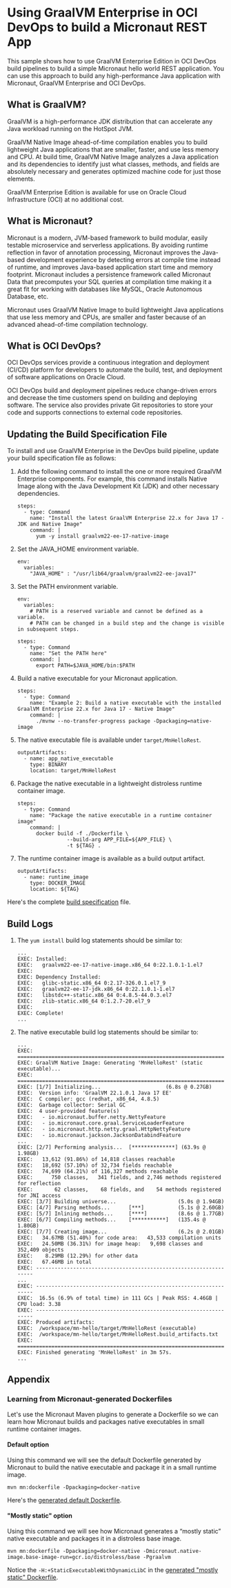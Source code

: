 # Using GraalVM Enterprise in OCI DevOps to build a Micronaut REST App

This sample shows how to use GraalVM Enterprise Edition in OCI DevOps build pipelines to build a simple Micronaut hello world REST application. You can use this approach to build any high-performance Java application with Micronaut, GraalVM Enterprise and OCI DevOps.

## What is GraalVM?

GraalVM is a high-performance JDK distribution that can accelerate any Java workload running on the HotSpot JVM.

GraalVM Native Image ahead-of-time compilation enables you to build lightweight Java applications that are smaller, faster, and use less memory and CPU. At build time, GraalVM Native Image analyzes a Java application and its dependencies to identify just what classes, methods, and fields are absolutely necessary and generates optimized machine code for just those elements.

GraalVM Enterprise Edition is available for use on Oracle Cloud Infrastructure (OCI) at no additional cost.

## What is Micronaut?

Micronaut is a modern, JVM-based framework to build modular, easily testable microservice and serverless applications. By avoiding runtime reflection in favor of annotation processing, Micronaut improves the Java-based development experience by detecting errors at compile time instead of runtime, and improves Java-based application start time and memory footprint. Micronaut includes a persistence framework called Micronaut Data that precomputes your SQL queries at compilation time making it a great fit for working with databases like MySQL, Oracle Autonomous Database, etc.

Micronaut uses GraalVM Native Image to build lightweight Java applications that use less memory and CPUs, are smaller and faster because of an advanced ahead-of-time compilation technology.

## What is OCI DevOps?

OCI DevOps services provide a continuous integration and deployment (CI/CD) platform for developers to automate the build, test, and deployment of software applications on Oracle Cloud.

OCI DevOps build and deployment pipelines reduce change-driven errors and decrease the time customers spend on building and deploying software. The service also provides private Git repositories to store your code and supports connections to external code repositories. 


## Updating the Build Specification File

To install and use GraalVM Enterprise in the DevOps build pipeline, update your build specification file as follows:

1. Add the following command to install the one or more required GraalVM Enterprise components. For example, this command installs Native Image along with the Java Development Kit (JDK) and other necessary dependencies.

    ```shell
    steps:
      - type: Command
        name: "Install the latest GraalVM Enterprise 22.x for Java 17 - JDK and Native Image"
        command: |
          yum -y install graalvm22-ee-17-native-image
    ```

2. Set the JAVA_HOME environment variable.

    ```shell
    env:
      variables:
        "JAVA_HOME" : "/usr/lib64/graalvm/graalvm22-ee-java17"
    ```

3. Set the PATH environment variable.

    ```shell
    env:
      variables:
        # PATH is a reserved variable and cannot be defined as a variable.
        # PATH can be changed in a build step and the change is visible in subsequent steps.
    
    steps:
      - type: Command
        name: "Set the PATH here"
        command: |
          export PATH=$JAVA_HOME/bin:$PATH
    ```

4. Build a native executable for your Micronaut application.

    ```shell
    steps:
      - type: Command
        name: "Example 2: Build a native executable with the installed GraalVM Enterprise 22.x for Java 17 - Native Image"
        command: |
          ./mvnw --no-transfer-progress package -Dpackaging=native-image
    ```

5. The native executable file is available under `target/MnHelloRest`.

    ```shell
    outputArtifacts:
      - name: app_native_executable
        type: BINARY
        location: target/MnHelloRest
    ```

6. Package the native executable in a lightweight distroless runtime container image.

    ```shell
    steps:
      - type: Command
        name: "Package the native executable in a runtime container image"
        command: |
          docker build -f ./Dockerfile \
                    --build-arg APP_FILE=${APP_FILE} \
                    -t ${TAG} .
    ```

7. The runtime container image is available as a build output artifact.

    ```shell
    outputArtifacts:
      - name: runtime_image
        type: DOCKER_IMAGE
        location: ${TAG}
    ```

Here's the complete [build specification](build_spec.yaml) file.


## Build Logs

1. The `yum install` build log statements should be similar to:

    ```shell
    ...
    EXEC: Installed:   
    EXEC:   graalvm22-ee-17-native-image.x86_64 0:22.1.0.1-1.el7                             
    EXEC:    
    EXEC: Dependency Installed:   
    EXEC:   glibc-static.x86_64 0:2.17-326.0.1.el7_9                                         
    EXEC:   graalvm22-ee-17-jdk.x86_64 0:22.1.0.1-1.el7                                      
    EXEC:   libstdc++-static.x86_64 0:4.8.5-44.0.3.el7                                       
    EXEC:   zlib-static.x86_64 0:1.2.7-20.el7_9                                              
    EXEC:    
    EXEC: Complete!
    ...
    ```

2. The native executable build log statements should be similar to:

    ```shell
    ...
    EXEC: ======================================================================
    EXEC: GraalVM Native Image: Generating 'MnHelloRest' (static executable)...
    EXEC: ======================================================================
    EXEC: [1/7] Initializing...                     (6.8s @ 0.27GB)   
    EXEC:  Version info: 'GraalVM 22.1.0.1 Java 17 EE'   
    EXEC:  C compiler: gcc (redhat, x86_64, 4.8.5)   
    EXEC:  Garbage collector: Serial GC   
    EXEC:  4 user-provided feature(s)   
    EXEC:   - io.micronaut.buffer.netty.NettyFeature   
    EXEC:   - io.micronaut.core.graal.ServiceLoaderFeature   
    EXEC:   - io.micronaut.http.netty.graal.HttpNettyFeature   
    EXEC:   - io.micronaut.jackson.JacksonDatabindFeature   
    ...
    EXEC: [2/7] Performing analysis...  [**************] (63.9s @ 1.98GB)   
    EXEC:   13,612 (91.86%) of 14,818 classes reachable   
    EXEC:   18,692 (57.10%) of 32,734 fields reachable   
    EXEC:   74,699 (64.21%) of 116,327 methods reachable   
    EXEC:      750 classes,   341 fields, and 2,746 methods registered for reflection   
    EXEC:       62 classes,    68 fields, and    54 methods registered for JNI access   
    EXEC: [3/7] Building universe...                    (5.0s @ 1.94GB)   
    EXEC: [4/7] Parsing methods...      [***]           (5.1s @ 2.60GB)   
    EXEC: [5/7] Inlining methods...     [****]          (8.6s @ 1.77GB)   
    EXEC: [6/7] Compiling methods...    [***********]   (135.4s @ 1.80GB)   
    EXEC: [7/7] Creating image...                       (6.2s @ 2.01GB)   
    EXEC:   34.67MB (51.40%) for code area:   43,533 compilation units   
    EXEC:   24.50MB (36.31%) for image heap:   9,698 classes and 352,409 objects   
    EXEC:    8.29MB (12.29%) for other data   
    EXEC:   67.46MB in total   
    EXEC: ------------------------------------------------------------------
    ...
    EXEC: ------------------------------------------------------------------
    EXEC:  16.5s (6.9% of total time) in 111 GCs | Peak RSS: 4.46GB | CPU load: 3.38   
    EXEC: ------------------------------------------------------------------
    EXEC: Produced artifacts:   
    EXEC:  /workspace/mn-hello/target/MnHelloRest (executable)   
    EXEC:  /workspace/mn-hello/target/MnHelloRest.build_artifacts.txt   
    EXEC: ======================================================================
    EXEC: Finished generating 'MnHelloRest' in 3m 57s.   
    ...
    ```


## Appendix 

### Learning from Micronaut-generated Dockerfiles

Let's use the Micronaut Maven plugins to generate a Dockerfile so we can learn how Micronaut builds and packages native executables in small runtime container images.

#### Default option

Using this command we will see the default Dockerfile generated by Micronaut to build the native executable and package it in a small runtime image.

```shell
mvn mn:dockerfile -Dpackaging=docker-native
```

Here's the [generated default Dockerfile](/_reference/Dockerfile.generated-by-mn-default).

#### "Mostly static" option

Using this command we will see how Micronaut generates a “mostly static” native executable and packages it in a distroless base image.

```shell
mvn mn:dockerfile -Dpackaging=docker-native -Dmicronaut.native-image.base-image-run=gcr.io/distroless/base -Pgraalvm
```

Notice the `-H:+StaticExecutableWithDynamicLibC` in the [generated "mostly static" Dockerfile](/_reference/Dockerfile.generated-by-mn-mostly-static).